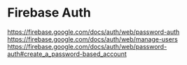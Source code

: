 # Firebase Auth

<https://firebase.google.com/docs/auth/web/password-auth>
<https://firebase.google.com/docs/auth/web/manage-users>
<https://firebase.google.com/docs/auth/web/password-auth#create_a_password-based_account>
